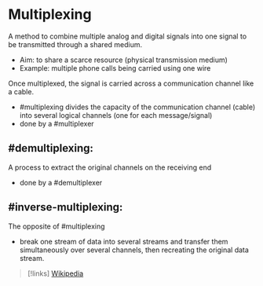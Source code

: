 
# Multiplexing
A method to combine multiple analog and digital signals into one signal to be transmitted through a shared medium.
- Aim: to share a scarce resource (physical transmission medium)
- Example: multiple phone calls being carried using one wire

Once multiplexed, the signal is carried across a communication channel like a cable.
- #multiplexing divides the capacity of the communication channel (cable) into several logical channels (one for each message/signal)
- done by a #multiplexer

## #demultiplexing:
A process to extract the original channels on the receiving end
- done by a #demultiplexer

## #inverse-multiplexing:
The opposite of #multiplexing 
- break one stream of data into several streams and transfer them simultaneously over several channels, then recreating the original data stream.

>[!links]
> [Wikipedia](https://en.wikipedia.org/wiki/Multiplexing)
